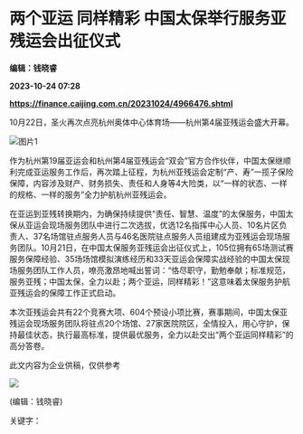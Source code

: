# 两个亚运 同样精彩 中国太保举行服务亚残运会出征仪式
**编辑：钱晓睿**

**2023-10-24 07:28**

**https://finance.caijing.com.cn/20231024/4966476.shtml**

10月22日，圣火再次点亮杭州奥体中心体育场——杭州第4届亚残运会盛大开幕。

![图片1](https://tx1.cdn.caijing.com.cn/2023/1024/1698131087991.jpg)

作为杭州第19届亚运会和杭州第4届亚残运会“双会”官方合作伙伴，中国太保继顺利完成亚运服务工作后，再次踏上征程，为杭州亚残运会定制“产、寿”一揽子保险保障，内容涉及财产、财务损失、责任和人身等4大险类，以“一样的状态、一样的规格、一样的服务”全力护航杭州亚残运会。

在亚运到亚残转换期内，为确保持续提供“责任、智慧、温度”的太保服务，中国太保从亚运会现场服务团队中进行二次选拔，优选12名指挥中心人员、10名片区负责人、37名场馆驻点服务人员与46名医院驻点服务人员组建成为亚残运会现场服务团队。10月21日，在中国太保服务亚残运会出征仪式上，105位拥有65场测试赛服务保障经验、35场场馆模拟演练经历和33天亚运会保障实战经验的中国太保现场服务团队工作人员，嘹亮激昂地喊出誓词：“恪尽职守，勤勉奉献；标准规范，服务亚残；中国太保，全力以赴；两个亚运，同样精彩！”这意味着太保服务护航亚残运会的保障工作正式启动。

本次亚残运会共有22个竞赛大项、604个预设小项比赛，赛事期间，中国太保亚残运会现场服务团队将驻点20个场馆、27家医院院区，全情投入，用心守护，保持最佳状态，执行最高标准，提供最优服务，全力以赴交出“两个亚运同样精彩”的高分答卷。

此文内容为企业供稿，仅供参考

![](https://tx1.cdn.caijing.com.cn/2014-03-27/114048455.jpg)

(编辑：钱晓睿)

关键字：